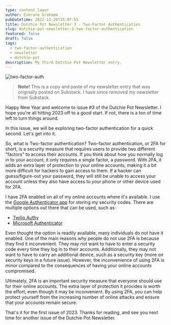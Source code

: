 ```yaml
---
type: content_layer
author: Everone Grahamm
pubDatetime: 2022-12-20T15:07:55
title: Dutchie Pot Newsletter 3 - Two-Factor Authentication
slug: dutchie-pot-newsletter-3-two-factor-authentication
featured: false
draft: false
tags:
  - two-factor-authentication
  - newsletter
  - dutchie-pot
description: My third Dutchie Pot Newsletter entry.
---
```


![two-factor-auth](@/assets/images/two-factor-auth.png)

> **Note!** This is a copy and paste of my newsletter entry that was originally posted on Substack. I have since removed my newsletter from Substack.

Happy New Year and welcome to issue #3 of the Dutchie Pot Newsletter. I hope you're all hitting 2023 off to a good start. If not, there is a ton of time left to turn things around.

In this issue, we will be exploring two-factor authentication for a quick second. Let's get into it.

So, what is Two-factor authentication? Two-factor authentication, or 2FA for short, is a security measure that requires users to provide two different "factors" to access their accounts. If you think about how you normally log in to your account, it only requires a single factor, a password. With 2FA, it adds an extra layer of protection to your online accounts, making it a bit more difficult for hackers to gain access to them. If a hacker can guess/figure-out your password, they will still be unable to access your account unless they also have access to your phone or other device used for 2FA.

I have 2FA enabled on all of my online accounts where it's available. I use the [Google Authenticator app](https://play.google.com/store/apps/details?id=com.google.android.apps.authenticator2&hl=en_US&gl=US&pli=1) for storing my security codes. There are multiple options out there that can be used, such as:

- [Twilio Authy](https://authy.com/guides/twilio/)
- [Microsoft Authenticator](https://www.microsoft.com/en-us/security/mobile-authenticator-app)

Even thought the option is readily available, many individuals do not have it enabled. One of the main reasons why people do not use 2FA is because they find it inconvenient. They may not want to have to enter a security code every time they log in to their accounts. Additionally, they may not want to have to carry an additional device, such as a security key (more on security keys in a future issue). However, the inconvenience of using 2FA is minor compared to the consequences of having your online accounts compromised.

Ultimately, 2FA is an important security measure that everyone should use for their online accounts. The extra layer of protection it provides is worth the effort, even though it may be inconvenient. By using 2FA, you can help protect yourself from the increasing number of online attacks and ensure that your accounts remain secure.

That's it for the first issue of 2023. Thanks for reading, and see you next time for another issue of the Dutchie Pot Newsletter.
